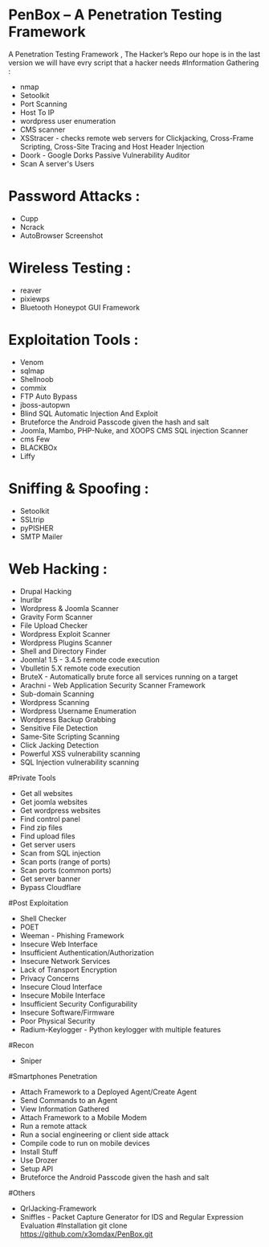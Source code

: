 # PenBox – A Penetration Testing Framework
A Penetration Testing Framework , The Hacker’s Repo our hope is in the last version we will have evry script that a hacker needs
#Information Gathering : 
+ nmap 
+ Setoolkit
+ Port Scanning
+ Host To IP
+ wordpress user enumeration
+ CMS scanner
+ XSStracer - checks remote web servers for Clickjacking, Cross-Frame Scripting, Cross-Site Tracing and Host Header Injection
+ Doork - Google Dorks Passive Vulnerability Auditor 
+ Scan A server's Users

# Password Attacks : 
+ Cupp 
+ Ncrack
+ AutoBrowser Screenshot

# Wireless Testing : 
+ reaver 
+ pixiewps
+ Bluetooth Honeypot GUI Framework

# Exploitation Tools : 
+ Venom
+ sqlmap
+ Shellnoob
+ commix
+ FTP Auto Bypass
+ jboss-autopwn
+ Blind SQL Automatic Injection And Exploit
+ Bruteforce the Android Passcode given the hash and salt
+ Joomla, Mambo, PHP-Nuke, and XOOPS CMS SQL injection Scanner
+ cms Few 
+ BLACKBOx 
+ Liffy
# Sniffing & Spoofing : 
+ Setoolkit 
+ SSLtrip
+ pyPISHER
+ SMTP Mailer

# Web Hacking : 
+ Drupal Hacking 
+ Inurlbr
+ Wordpress & Joomla Scanner
+ Gravity Form Scanner
+ File Upload Checker
+ Wordpress Exploit Scanner
+ Wordpress Plugins Scanner
+ Shell and Directory Finder
+ Joomla! 1.5 - 3.4.5 remote code execution
+ Vbulletin 5.X remote code execution
+ BruteX - Automatically brute force all services running on a target
+ Arachni - Web Application Security Scanner Framework
+ Sub-domain Scanning
+ Wordpress Scanning
+ Wordpress Username Enumeration
+ Wordpress Backup Grabbing
+ Sensitive File Detection
+ Same-Site Scripting Scanning
+ Click Jacking Detection
+ Powerful XSS vulnerability scanning
+ SQL Injection vulnerability scanning

#Private Tools
+ Get all websites
+ Get joomla websites
+ Get wordpress websites
+ Find control panel
+ Find zip files
+ Find upload files
+ Get server users
+ Scan from SQL injection
+ Scan ports (range of ports)
+ Scan ports (common ports)
+ Get server banner
+ Bypass Cloudflare

#Post Exploitation
+ Shell Checker
+ POET
+ Weeman - Phishing Framework
+ Insecure Web Interface
+ Insufficient Authentication/Authorization
+ Insecure Network Services
+ Lack of Transport Encryption
+ Privacy Concerns
+ Insecure Cloud Interface
+ Insecure Mobile Interface
+ Insufficient Security Configurability
+ Insecure Software/Firmware
+ Poor Physical Security
+ Radium-Keylogger - Python keylogger with multiple features

#Recon
+ Sniper

#Smartphones Penetration
+ Attach Framework to a Deployed Agent/Create Agent
+ Send Commands to an Agent
+ View Information Gathered
+ Attach Framework to a Mobile Modem
+ Run a remote attack
+ Run a social engineering or client side attack
+ Compile code to run on mobile devices
+ Install Stuff
+ Use Drozer
+ Setup API
+ Bruteforce the Android Passcode given the hash and salt

#Others 
+ QrlJacking-Framework
+ Sniffles - Packet Capture Generator for IDS and Regular Expression Evaluation
#Installation
git clone https://github.com/x3omdax/PenBox.git 
